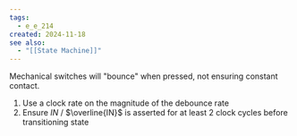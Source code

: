 ```yaml
---
tags:
  - e_e_214
created: 2024-11-18
see also:
  - "[[State Machine]]"
---
```


Mechanical switches will "bounce" when pressed, not ensuring constant contact.

1. Use a clock rate on the magnitude of the debounce rate
2. Ensure $IN$ / $\overline{IN}$ is asserted for at least 2 clock cycles before transitioning state